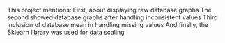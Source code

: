 This project mentions:
First, about displaying raw database graphs
The second showed database graphs after handling inconsistent values
Third inclusion of database mean in handling missing values
And finally, the Sklearn library was used for data scaling
